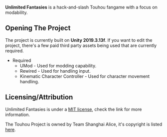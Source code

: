 **Unlimited Fantasies** is a hack-and-slash Touhou fangame with a focus on modability. 

## Opening The Project
The project is currently built on **Unity 2019.3.13f**.
If you want to edit the project, there's a few paid third party assets being used that are currently required.

* Required
  * UMod - Used for modding capability.
  * Rewired - Used for handling input.
  * Kinematic Character Controller - Used for character movement handling.

## Licensing/Attribution
Unlimited Fantasies is under a [MIT license](https://github.com/christides11/touhou-unlimited-fantasies/blob/master/LICENSE), check the link for more information.

The Touhou Project is owned by Team Shanghai Alice, it's copyright is listed [here](https://en.touhouwiki.net/wiki/Touhou_Wiki:Copyrights).
